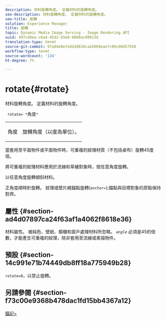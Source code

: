 ```yaml
---
description: 材料旋轉角度。 定義材料的旋轉角度。
seo-description: 材料旋轉角度。 定義材料的旋轉角度。
seo-title: 旋轉
solution: Experience Manager
title: 旋轉
topic: Dynamic Media Image Serving - Image Rendering API
uuid: 497cd8ea-c6a4-45d2-b5e0-0898ac00913d
translation-type: tm+mt
source-git-commit: 97a84e8e7edd3d834ca42069eae7c09c00d57938
workflow-type: tm+mt
source-wordcount: '134'
ht-degree: 7%

---
```



# rotate{#rotate}

材料旋轉角度。 定義材料的旋轉角度。

` rotate= *`角度`*`

<table id="simpletable_F1A87ECD86E8429788825374A6882CB9"> 
 <tr class="strow"> 
  <td class="stentry"> <p> <span class="varname"> 角度 </span> </p> </td> 
  <td class="stentry"> <p>旋轉角度（以度為單位）。 </p> </td> 
 </tr> 
</table>

當套用至平面物件或平面物件時，可重複的紋理材質（不包括桌布）旋轉45度倍。

將可重複的紋理材料應用於流線和草繪對象時，按任意角度旋轉。

以任意角度旋轉傾斜材料。

正角度順時針旋轉。 紋理或壁片繞錨點旋轉(`anchor=`);錨點與目標對象的原點保持對齊。

## 屬性 {#section-ad4d07897ca24f63af1a4062f8618e36}

材料屬性。 被純色、壁紙、櫥櫃和窗戶處理材料所忽略。 *`angle`* 必須是45的倍數，才能產生可重複的紋理，除非套用至流線或素描物件。

## 預設 {#section-14c991e71b74449db8ff18a775949b28}

`rotate=0`，以禁止旋轉。

## 另請參閱 {#section-f73c00e9368b478dac1fd15bb4367a12}

[錨記=](../../../../../ir-api/http-protocol/image-rendering-api-ref/c-ir-http-protocol-ref/c-ir-http-protocol-command-reference/r-ir-http-anchor.md#reference-d53923d785c9442997dc7f2199524c26)
